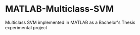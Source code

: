 # MATLAB-Multiclass-SVM
Multiclass SVM implemented in MATLAB as a Bachelor's Thesis experimental project
